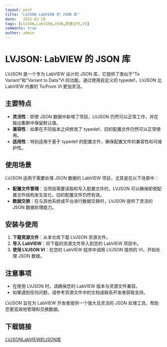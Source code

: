 ```yaml
---
layout: post
title: "LVJSON LabVIEW 的 JSON 库"
date:   2022-02-20
tags: [LVJSON,LabVIEW,JSON,配置文件,VI]
comments: true
author: admin
---
```

# LVJSON: LabVIEW 的 JSON 库

LVJSON 是一个专为 LabVIEW 设计的 JSON 库，它提供了类似于“To Variant”和“Variant to Data”VI 的功能。通过使用自定义的 typedef，LVJSON 比 LabVIEW 内置的 To/From VI 更加灵活。

## 主要特点

- **灵活性**：即使 JSON 数据中新增了项目，LVJSON 仍然可以正常工作，并在输出集群中保留默认值。
- **兼容性**：如果在不同版本之间修改了 typedef，旧的配置文件仍然可以正常使用。
- **适用性**：特别适用于基于 typedef 的配置文件，确保配置文件的兼容性和可维护性。

## 使用场景

LVJSON 适用于需要处理 JSON 数据的 LabVIEW 项目，尤其是在以下场景中：

- **配置文件管理**：当项目需要读取和写入配置文件时，LVJSON 可以确保即使配置文件结构发生变化，旧的配置文件仍然有效。
- **数据交换**：在与其他系统或平台进行数据交换时，LVJSON 提供了灵活的 JSON 数据处理能力。

## 安装与使用

1. **下载资源文件**：从本仓库下载 LVJSON 资源文件。
2. **导入 LabVIEW**：将下载的资源文件导入到您的 LabVIEW 项目中。
3. **使用 LVJSON VI**：在您的 LabVIEW 程序中调用 LVJSON 提供的 VI，开始处理 JSON 数据。

## 注意事项

- 在使用 LVJSON 时，请确保您的 LabVIEW 版本与资源文件兼容。
- 如果遇到任何问题，请参考资源文件中的文档或联系开发者获取支持。

LVJSON 旨在为 LabVIEW 开发者提供一个强大且灵活的 JSON 处理工具，帮助您更高效地管理和交换数据。

## 下载链接

[LVJSONLabVIEW的JSON库](https://pan.quark.cn/s/6a043bec5f27)